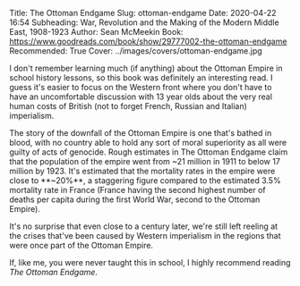 Title: The Ottoman Endgame
Slug: ottoman-endgame
Date: 2020-04-22 16:54
Subheading: War, Revolution and the Making of the Modern Middle East, 1908-1923
Author: Sean McMeekin
Book: https://www.goodreads.com/book/show/29777002-the-ottoman-endgame
Recommended: True
Cover: ../images/covers/ottoman-endgame.jpg

I don't remember learning much (if anything) about the Ottoman Empire in school history lessons, so this book was definitely an interesting read. I guess it's easier to focus on the Western front where you don't have to have an uncomfortable discussion with 13 year olds about the very real human costs of British (not to forget French, Russian and Italian) imperialism.

The story of the downfall of the Ottoman Empire is one that's bathed in blood, with no country able to hold any sort of moral superiority as all were guilty of acts of genocide. Rough estimates in The Ottoman Endgame claim that the population of the empire went from ~21 million in 1911 to below 17 million by 1923. It's estimated that the mortality rates in the empire were close to **~20%**, a staggering figure compared to the estimated 3.5% mortality rate in France (France having the second highest number of deaths per capita during the first World War, second to the Ottoman Empire).

It's no surprise that even close to a century later, we're still left reeling at the crises that've been caused by Western imperialism in the regions that were once part of the Ottoman Empire.

If, like me, you were never taught this in school, I highly recommend reading *The Ottoman Endgame*.